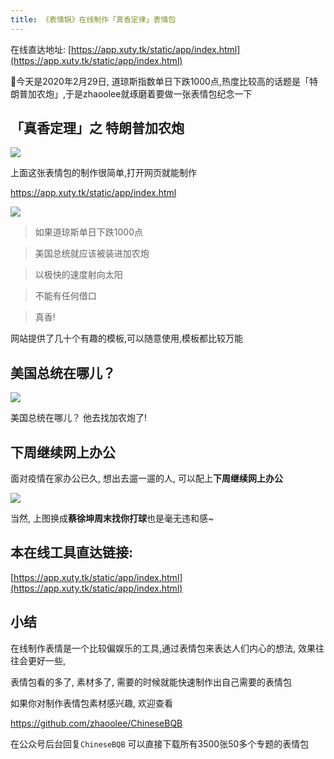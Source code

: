 ```yaml
---
title: 《表情锅》在线制作「真香定律」表情包
---
```


在线直达地址: [https://app.xuty.tk/static/app/index.html](https://app.xuty.tk/static/app/index.html)


今天是2020年2月29日, 道琼斯指数单日下跌1000点,热度比较高的话题是「特朗普加农炮」,于是zhaoolee就琢磨着要做一张表情包纪念一下

## 「真香定理」之 特朗普加农炮

![](https://www.v2fy.com/asset/012-biaoqingguo/daoqiongsi.gif)

上面这张表情包的制作很简单,打开网页就能制作

https://app.xuty.tk/static/app/index.html

![](https://www.v2fy.com/asset/012-biaoqingguo/wangjingze-chuanjianguo.gif)


> 如果道琼斯单日下跌1000点

> 美国总统就应该被装进加农炮

> 以极快的速度射向太阳

> 不能有任何借口

> 真香!



网站提供了几十个有趣的模板,可以随意使用,模板都比较万能

## 美国总统在哪儿？


![](https://www.v2fy.com/asset/012-biaoqingguo/zongtong.gif)



美国总统在哪儿？
他去找加农炮了!


## 下周继续网上办公

面对疫情在家办公已久, 想出去遛一遛的人, 可以配上**下周继续网上办公**

![](https://www.v2fy.com/asset/012-biaoqingguo/office.gif)

当然, 上图换成**蔡徐坤周末找你打球**也是毫无违和感~



## 本在线工具直达链接:

[https://app.xuty.tk/static/app/index.html](https://app.xuty.tk/static/app/index.html)

## 小结

在线制作表情是一个比较偏娱乐的工具,通过表情包来表达人们内心的想法, 效果往往会更好一些, 

表情包看的多了, 素材多了, 需要的时候就能快速制作出自己需要的表情包

如果你对制作表情包素材感兴趣, 欢迎查看

https://github.com/zhaoolee/ChineseBQB


在公众号后台回复`ChineseBQB` 可以直接下载所有3500张50多个专题的表情包








